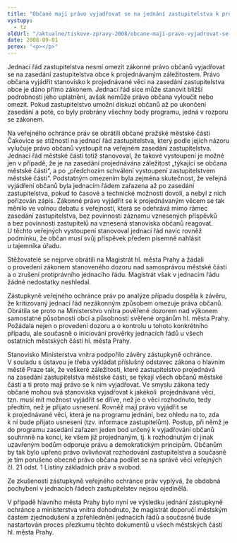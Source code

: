 ```yaml
---
title: "Občané mají právo vyjadřovat se na jednání zastupitelstva k projednávaným bodům"
vystupy:
  - tz
oldUrl: "/aktualne/tiskove-zpravy-2008/obcane-maji-pravo-vyjadrovat-se-na-jednani-zastupitelstva-k-projednavanym-bodum"
date: 2008-09-01
perex: "<p></p>"
---
```


<!-- imported from the old website -->

<p class="Nadpis1 perex">Jednací řád zastupitelstva nesmí omezit zákonné právo občanů vyjadřovat se na zasedání zastupitelstva obce k projednávaným záležitostem. Právo občana vyjádřit stanovisko k projednávané věci na zasedání zastupitelstva obce je dáno přímo zákonem. Jednací řád sice může stanovit bližší podrobnosti jeho uplatnění, avšak nemůže právo občana vyloučit nebo omezit. Pokud zastupitelstvo umožní diskuzi občanů až po ukončení zasedání a poté, co byly probrány všechny body programu, jedná v rozporu se zákonem.</p><p class="Normln-web">Na veřejného ochránce práv se obrátili občané pražské městské části Čakovice se stížností na jednací řád zastupitelstva, který podle jejich názoru vylučuje právo občanů vystoupit na veřejném zasedání zastupitelstva. Jednací řád městské části totiž stanovoval, že takové vystoupení je možné jen v případě, že je na zasedání projednávána záležitost „týkající se občana městské části“, a po „předchozím schválení vystoupení zastupitelstvem městské části“. Podstatným omezením byla zejména skutečnost, že veřejná vyjádření občanů byla jednacím řádem zařazena až po zasedání zastupitelstva, pokud to časové a technické možnosti dovolí, a nebyl z nich pořizován zápis. Zákonné právo vyjádřit se k projednávaným věcem se tak měnilo ve volnou debatu s veřejností, která se odehrává mimo rámec zasedání zastupitelstva, bez povinnosti záznamu vznesených příspěvků a bez povinnosti zastupitelů na vznesená stanoviska občanů reagovat. U těchto veřejných vystoupení stanovoval jednací řád navíc rovněž podmínku, že občan musí svůj příspěvek předem písemně nahlásit u tajemníka úřadu.</p><p class="Normln-web">Stěžovatelé se nejprve obrátili na Magistrát hl. města Prahy a žádali o provedení zákonem stanoveného dozoru nad samosprávou městské části a o zrušení protiprávního jednacího řádu. Magistrát však v jednacím řádu žádné nedostatky neshledal.</p><p class="Normln-web">Zástupkyně veřejného ochránce práv po analýze případu dospěla k závěru, že kritizovaný jednací řád nezákonným způsobem omezuje práva občanů. Obrátila se proto na Ministerstvo vnitra pověřené dozorem nad výkonem samostatné působnosti obcí a působnosti svěřené orgánům hl. města Prahy. Požádala nejen o provedení dozoru a o kontrolu u tohoto konkrétního případu, ale současně o iniciování prověrky jednacích řádů u všech ostatních městských částí hl. města Prahy.</p><p class="Normln-web">Stanovisko Ministerstva vnitra podpořilo závěry zástupkyně ochránce. V souladu s ústavou je třeba vykládat příslušný odstavec zákona o hlavním městě Praze tak, že veškeré záležitosti, které zastupitelstvo projednává na zasedání zastupitelstva městské části, se týkají všech občanů městské části a ti proto mají právo se k nim vyjadřovat. Ve smyslu zákona tedy občané mohou svá stanoviska vyjadřovat k jakékoli  projednávané věci, tzn. musí mít možnost vyjádřit se dříve, než je o věci rozhodnuto, tedy předtím, než je přijato usnesení. Rovněž mají právo vyjádřit se k projednávané věci, která je na programu jednání, bez ohledu na to, zda k ní bude přijato usnesení (tzv. informace zastupitelům). Postup, při němž je do programu zasedání zařazen jeden bod určený k vyjadřování občanů souhrnně na konci, ke všem již projednaným, tj. k rozhodnutým či jinak uzavřeným bodům odporuje právu a demokratickým principům. Občanům by tak bylo upřeno právo ovlivňovat rozhodování zastupitelstva a současně je tím porušeno obecné právo občana podílet se na správě věcí veřejných čl. 21 odst. 1 Listiny základních práv a svobod.</p><p class="Normln-web">Ze zkušeností zástupkyně veřejného ochránce práv vyplývá, že obdobná pochybení v jednacích řádech zastupitelstev nejsou ojedinělá.</p><p class="Normln-web">V případě hlavního města Prahy bylo nyní ve výsledku jednání zástupkyně ochránce a ministerstva vnitra dohodnuto, že magistrát doporučí městským částem zjednodušení a zpřehlednění jednacích řádů a současně bude nastartován proces přezkumu těchto dokumentů u všech městských částí hl. města Prahy.</p>
